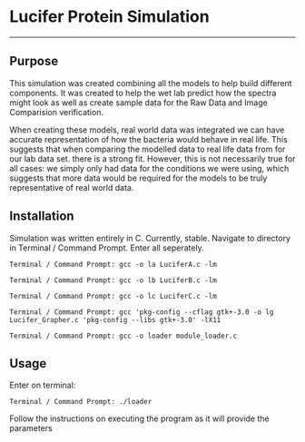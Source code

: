 
# Lucifer Protein Simulation
--------------
## Purpose
This simulation was created combining all the models to help build different components.
It was created to help the wet lab predict how the spectra might look as well as create sample data for the Raw Data and 
Image Comparision verification.

When creating these models, real world data was integrated we can have accurate representation of how the bacteria would behave in real life. This suggests that when comparing the modelled data to real life data from for our lab data set. there is a strong fit. However, this is not necessarily true for all cases: we simply only had data for the conditions we were using, which suggests that more data would be required for the models to be truly representative of real world data.

## Installation 
Simulation was written entirely in C. Currently, stable.
Navigate to directory in Terminal / Command Prompt. Enter all seperately.
```
Terminal / Command Prompt: gcc -o la LuciferA.c -lm
```
```
Terminal / Command Prompt: gcc -o lb LuciferB.c -lm
```
```
Terminal / Command Prompt: gcc -o lc LuciferC.c -lm
```
```
Terminal / Command Prompt: gcc 'pkg-config --cflag gtk+-3.0 -o lg Lucifer_Grapher.c 'pkg-config --libs gtk+-3.0' -lX11
```
```
Terminal / Command Prompt: gcc -o loader module_loader.c
```

## Usage
Enter on terminal:
```
Terminal / Command Prompt: ./loader
```
Follow the instructions on executing the program as it will provide the parameters
